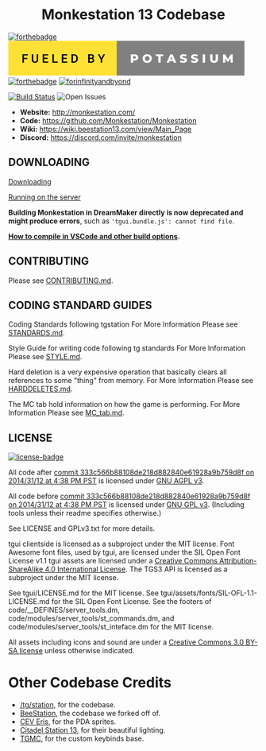 <h1 align="center">Monkestation 13 Codebase</h1>

[![forthebadge](https://forthebadge.com/images/badges/built-with-resentment.svg)](https://forthebadge.com) [![forthebadge](/monkestation/badges/fueled-by-potassium.svg)](https://forthebadge.com) [![forthebadge](https://forthebadge.com/images/badges/contains-technical-debt.svg)](https://user-images.githubusercontent.com/8171642/50290880-ffef5500-043a-11e9-8270-a2e5b697c86c.png) [![forinfinityandbyond](https://user-images.githubusercontent.com/5211576/29499758-4efff304-85e6-11e7-8267-62919c3688a9.gif)](https://www.reddit.com/r/SS13/comments/5oplxp/what_is_the_main_problem_with_byond_as_an_engine/dclbu1a)

[![Build Status](https://github.com/polygoblyn/Monkestation/workflows/Run%20tests/badge.svg)](https://github.com/Monkestation/MonkeStation/actions?query=workflow%3A%22Run+tests%22)
![Open Issues](https://isitmaintained.com/badge/open/Monkestation/Monkestation.svg)

* **Website:** <http://monkestation.com/>
* **Code:** <https://github.com/Monkestation/Monkestation>
* **Wiki:** <https://wiki.beestation13.com/view/Main_Page>
* **Discord:** <https://discord.com/invite/monkestation>

## DOWNLOADING
[Downloading](.github/guides/DOWNLOADING.md)

[Running on the server](.github/guides/RUNNING_A_SERVER.md)

**Building Monkestation in DreamMaker directly is now deprecated and might produce errors**, such as `'tgui.bundle.js': cannot find file`.

**[How to compile in VSCode and other build options](tools/build/README.md).**


## CONTRIBUTING

Please see [CONTRIBUTING.md](.github/CONTRIBUTING.md).

## CODING STANDARD GUIDES

Coding Standards following tgstation
For More Information Please see  [STANDARDS.md](.github/guides/STANDARDS.md).

Style Guide for writing code following tg standards
For More Information Please see [STYLE.md](.github/guides/STYLE.md).

Hard deletion is a very expensive operation that basically clears all references to some "thing" from memory.
For More Information Please see [HARDDELETES.md](.github/guides/HARDDELETES.md).

The MC tab hold information on how the game is performing.
For More Information Please see [MC_tab.md](.github/guides/MC_tab.md).


## LICENSE

[![license-badge](https://www.gnu.org/graphics/agplv3-155x51.png)](https://www.gnu.org/licenses/agpl-3.0.html)

All code after [commit 333c566b88108de218d882840e61928a9b759d8f on 2014/31/12 at 4:38 PM PST](https://github.com/tgstation/tgstation/commit/333c566b88108de218d882840e61928a9b759d8f) is licensed under [GNU AGPL v3](https://www.gnu.org/licenses/agpl-3.0.html).

All code before [commit 333c566b88108de218d882840e61928a9b759d8f on 2014/31/12 at 4:38 PM PST](https://github.com/tgstation/tgstation/commit/333c566b88108de218d882840e61928a9b759d8f) is licensed under [GNU GPL v3](https://www.gnu.org/licenses/gpl-3.0.html).
(Including tools unless their readme specifies otherwise.)

See LICENSE and GPLv3.txt for more details.

tgui clientside is licensed as a subproject under the MIT license.
Font Awesome font files, used by tgui, are licensed under the SIL Open Font License v1.1
tgui assets are licensed under a [Creative Commons Attribution-ShareAlike 4.0 International License](https://creativecommons.org/licenses/by-sa/4.0/).
The TGS3 API is licensed as a subproject under the MIT license.

See tgui/LICENSE.md for the MIT license.
See tgui/assets/fonts/SIL-OFL-1.1-LICENSE.md for the SIL Open Font License.
See the footers of code/\_\_DEFINES/server\_tools.dm, code/modules/server\_tools/st\_commands.dm, and code/modules/server\_tools/st\_inteface.dm for the MIT license.

All assets including icons and sound are under a [Creative Commons 3.0 BY-SA license](https://creativecommons.org/licenses/by-sa/3.0/) unless otherwise indicated.

# Other Codebase Credits

* [/tg/station](https://github.com/tgstation/tgstation), for the codebase.
* [BeeStation](https://github.com/BeeStation/BeeStation-Hornet), the codebase we forked off of.
* [CEV Eris](https://github.com/discordia-space/CEV-Eris), for the PDA sprites.
* [Citadel Station 13](https://github.com/Citadel-Station-13/Citadel-Station-13), for their beautiful lighting.
* [TGMC](https://github.com/tgstation/TerraGov-Marine-Corps), for the custom keybinds base.
